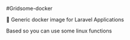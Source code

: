 #Gridsome-docker

🐳 Generic docker image for Laravel Applications

Based so you can use some linux functions
